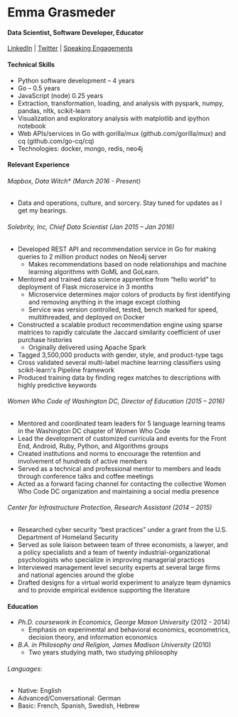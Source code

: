 # Emma Grasmeder
#### Data Scientist, Software Developer, Educator

[LinkedIn](https://linkedin.com/in/emmagras)  | [Twitter](https://twitter.com/emma_gras) | [Speaking Engagements](speaking-engagements.md)

#### Technical Skills
- Python software development – 4 years
- Go – 0.5 years
- JavaScript (node) 0.25 years
- Extraction, transformation, loading, and analysis with pyspark, numpy, pandas, nltk, scikit-learn
- Visualization and exploratory analysis with matplotlib and ipython notebook
- Web APIs/services in Go with gorilla/mux (github.com/gorilla/mux) and cq (github.com/go-cq/cq)
- Technologies: docker, mongo, redis, neo4j

#### Relevant Experience

###### Mapbox, Data Witch* (March 2016 - Present)
- Data and operations, culture, and sorcery. Stay tuned for updates as I get my bearings.

###### Solebrity, Inc, Chief Data Scientist (Jan 2015 – Jan 2016)
- Developed REST API and recommendation service in Go for making queries to 2 million product nodes on Neo4j server
  - Makes recommendations based on node relationships and machine learning algorithms with GoML and GoLearn.
- Mentored and trained data science apprentice from “hello world” to deployment of Flask microservice in 3 months
  - Microservice determines major colors of products by first identifying and removing anything in the image except clothing
  - Service was version controlled, tested, bench marked for speed, multithreaded, and deployed on Docker
- Constructed a scalable product recommendation engine using sparse matrices to rapidly calculate the Jaccard similarity coefficient of user purchase histories
  - Originally delivered using Apache Spark
- Tagged 3,500,000 products with gender, style, and product-type tags
- Cross validated several multi-label machine learning classifiers using scikit-learn's Pipeline framework
- Produced training data by finding regex matches to descriptions with highly predictive keywords

###### Women Who Code of Washington DC, Director of Education (2015 – 2016)            
- Mentored and coordinated team leaders for 5 language learning teams in the Washington DC chapter of Women Who Code
- Lead the development of customized curricula and events for the Front End, Android, Ruby, Python, and Algorithms groups
- Created institutions and norms to encourage the retention and involvement of hundreds of active members
- Served as a technical and professional mentor to members and leads through conference talks and coffee meetings
- Acted as a forward facing channel for contacting the collective Women Who Code DC organization and maintaining a social media presence

###### Center for Infrastructure Protection, Research Assistant (2014 – 2015)
- Researched cyber security “best practices” under a grant from the U.S. Department of Homeland Security
- Served as sole liaison between team of three economists, a lawyer, and a policy specialists and a team of twenty industrial-organizational psychologists who specialize in improving managerial practices 
- Interviewed management level security experts at several large firms and national agencies around the globe
- Drafted designs for a virtual world experiment to analyze team dynamics and to provide empirical evidence supporting the literature

#### Education
- *Ph.D. coursework in Economics, George Mason University* (2012 - 2014)
	- Emphasis on experimental and behavioral economics, econometrics, decision theory, and information economics
- *B.A. in Philosophy and Religion, James Madison University* (2010)
  -  Two years studying math, two studying philosophy

###### Languages: 
- Native: English
- Advanced/Conversational: German
- Basic: French, Spanish, Swedish, Hebrew
